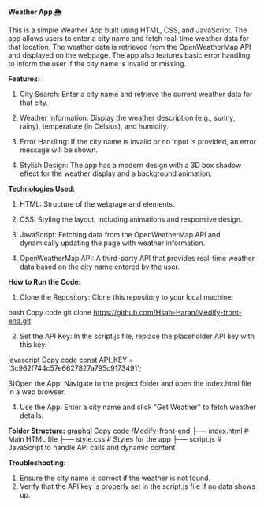 **Weather App 🌦️**

   This is a simple Weather App built using HTML, CSS, and JavaScript. The app allows users to enter a city name and fetch real-time weather data for that location. The weather data is retrieved from the OpenWeatherMap API and displayed on the webpage. The app also features basic error handling to inform the user if the city name is invalid or missing.

**Features:**
1) City Search: Enter a city name and retrieve the current weather data for that city.

2) Weather Information: Display the weather description (e.g., sunny, rainy), temperature (in Celsius), and humidity.

3) Error Handling: If the city name is invalid or no input is provided, an error message will be shown.

4) Stylish Design: The app has a modern design with a 3D box shadow effect for the weather display and a background animation.

**Technologies Used:**
1) HTML: Structure of the webpage and elements.

2) CSS: Styling the layout, including animations and responsive design.

3) JavaScript: Fetching data from the OpenWeatherMap API and dynamically updating the page with weather information.

4) OpenWeatherMap API: A third-party API that provides real-time weather data based on the city name entered by the user.

**How to Run the Code:**
1) Clone the Repository: Clone this repository to your local machine:

bash
Copy code
git clone https://github.com/Hsah-Haran/Medify-front-end.git

2) Set the API Key: In the script.js file, replace the placeholder API key with this key:

javascript
Copy code
const API_KEY = '3c962f744c57e6627827a795c9173491'; 

3)Open the App: Navigate to the project folder and open the index.html file in a web browser.

4) Use the App: Enter a city name and click "Get Weather" to fetch weather details.

**Folder Structure:**
graphql
Copy code
/Medify-front-end
  ├── index.html        # Main HTML file
  ├── style.css         # Styles for the app
  ├── script.js         # JavaScript to handle API calls and dynamic content

**Troubleshooting:**
1) Ensure the city name is correct if the weather is not found.
2) Verify that the API key is properly set in the script.js file if no data shows up.
